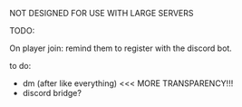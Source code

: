 NOT DESIGNED FOR USE WITH LARGE SERVERS

TODO:

On player join: remind them to register with the discord bot.

to do:
* dm (after like everything) <<< MORE TRANSPARENCY!!!
* discord bridge? 